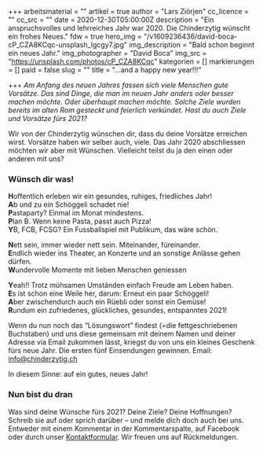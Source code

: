 +++
arbeitsmaterial = ""
artikel = true
author = "Lars Ziörjen"
cc_licence = ""
cc_src = ""
date = 2020-12-30T05:00:00Z
description = "Ein anspruchsvolles und lehrreiches Jahr war 2020. Die Chinderzytig wünscht ein frohes Neues."
fdw = true
hero_img = "/v1609236436/david-boca-cP_CZA8KCqc-unsplash_lgcgy7.jpg"
img_description = "Bald schon beginnt ein neues Jahr."
img_photographer = "David Boca"
img_src = "https://unsplash.com/photos/cP_CZA8KCqc"
kategorien = []
markierungen = []
paid = false
slug = ""
title = "...and a happy new year!!!"

+++
_Am Anfang des neuen Jahres fassen sich viele Menschen gute Vorsätze. Das sind Dinge, die man im neuen Jahr anders oder besser machen möchte. Oder überhaupt machen möchte. Solche Ziele wurden bereits im alten Rom gesteckt und feierlich verkündet. Hast du auch Ziele und Vorsätze fürs 2021?_

Wir von der Chinderzytig wünschen dir, dass du deine Vorsätze erreichen wirst. Vorsätze haben wir selber auch, viele. Das Jahr 2020 abschliessen möchten wir aber mit Wünschen. Vielleicht teilst du ja den einen oder anderen mit uns?

### Wünsch dir was!

**H**offentlich erleben wir ein gesundes, ruhiges, friedliches Jahr!  
**A**b und zu ein Schöggeli schadet nie!  
**P**astaparty? Einmal im Monat mindestens.  
**P**lan B. Wenn keine Pasta, passt auch Pizza!  
**Y**B, FCB, FCSG? Ein Fussballspiel mit Publikum, das wäre schön.

**N**ett sein, immer wieder nett sein. Miteinander, füreinander.  
**E**ndlich wieder ins Theater, an Konzerte und an sonstige Anlässe gehen dürfen.  
**W**undervolle Momente mit lieben Menschen geniessen

**Y**eah!! Trotz mühsamen Umständen einfach Freude am Leben haben.  
**E**s ist schon eine Weile her, darum: Erneut ein paar Schöggeli!  
**A**ber zwischendurch auch ein Rüebli oder sonst ein Gemüse!  
**R**undum ein zufriedenes, glückliches, gesundes, entspanntes 2021!

Wenn du nun noch das “Lösungswort” findest (=die fettgeschriebenen Buchstaben) und uns diese gemeinsam mit deinem Namen und deiner Adresse via Email zukommen lässt, kriegst du von uns ein kleines Geschenk fürs neue Jahr. Die ersten fünf Einsendungen gewinnen. Email: [info@chinderzytig.ch](mailto:info@chinderzytig.ch)

In diesem Sinne: auf ein gutes, neues Jahr!

### Nun bist du dran

Was sind deine Wünsche fürs 2021? Deine Ziele? Deine Hoffnungen? Schreib sie auf oder sprich darüber – und melde dich doch auch bei uns. Entweder mit einem Kommentar in der Kommentarspalte, auf Facebook oder durch unser [Kontaktformular](https://www.chinderzytig.ch/kontakt/). Wir freuen uns auf Rückmeldungen.